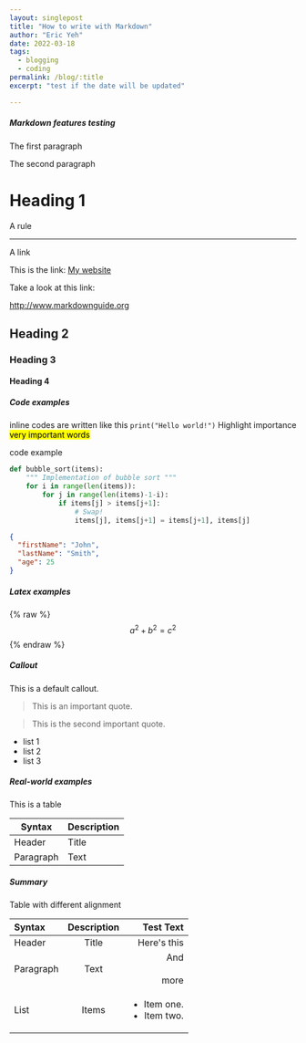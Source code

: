 ```yaml
---
layout: singlepost
title: "How to write with Markdown"
author: "Eric Yeh"
date: 2022-03-18
tags: 
  - blogging
  - coding
permalink: /blog/:title
excerpt: "test if the date will be updated"

---
```


##### **Markdown features  testing**

<p>The first paragraph</p>

<p>The second paragraph</p>

# Heading 1

A rule

***

A link

This is the link: [My website](https://ericyeh-dr.github.io)

Take a look at this link:

<http://www.markdownguide.org>

## Heading 2

### Heading 3

#### Heading 4

##### Code examples

inline codes are written like this `print("Hello world!")`
Highlight importance <mark>very important words</mark>

<div class="p-3 mb-2 bg-secondary text-white code">
  code example
</div>


```python
def bubble_sort(items):
    """ Implementation of bubble sort """
    for i in range(len(items)):
        for j in range(len(items)-1-i):
            if items[j] > items[j+1]:
                # Swap!
                items[j], items[j+1] = items[j+1], items[j]
```


```json
{
  "firstName": "John",
  "lastName": "Smith",
  "age": 25
}
```

##### Latex examples

{% raw %}
  $$a^2 + b^2 = c^2$$
{% endraw %}


##### Callout

<div class="callout callout-default">
  This is a default callout.
</div>

> This is an important quote.


> This is the second important quote.


- list 1
- list 2
- list 3


##### **Real-world examples**

This is a table

| Syntax      | Description |
| ----------- | ----------- |
| Header      | Title       |
| Paragraph   | Text        |

  

##### **Summary**

Table with different alignment

| Syntax      | Description | Test Text     |
| :---        |    :----:   |          ---: |
| Header      | Title       | Here's this   |
| Paragraph   | Text        | And <br><br> more      |
| List        | Items       | <ul> <li> Item one. </li><li> Item two. </li> </ul> |

